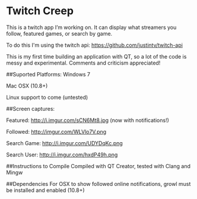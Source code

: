 # Twitch Creep
This is a twitch app I’m working on.  It can display what streamers you follow, featured games, or search by game.

To do this I'm using the twitch api: https://github.com/justintv/twitch-api

This is my first time building an application with QT, so a lot of the code is messy and experimental.  Comments and criticism appreciated!

##Suported Platforms:
Windows 7

Mac OSX (10.8+)

Linux support to come (untested)

##Screen captures:

Featured: http://i.imgur.com/sCN6Mt8.jpg (now with notifications!)

Followed: http://imgur.com/WLVlo7V.png

Search Game: http://i.imgur.com/UDYDqKc.png

Search User: http://i.imgur.com/hxdP49h.png

##Instructions to Compile
Compiled with QT Creator, tested with Clang and Mingw

##Dependencies
For OSX to show followed online notifications, growl must be installed and enabled (10.8+)

